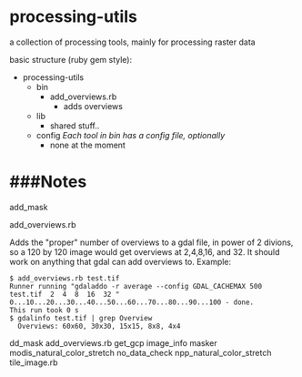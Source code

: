 processing-utils
================

a collection of processing tools, mainly for processing raster data

basic structure (ruby gem style):
* processing-utils
  * bin
    * add_overviews.rb 
      * adds overviews
  * lib
      * shared stuff..
  * config  _Each tool in bin has a config file, optionally_
    * none at the moment

###Notes
===========

add_mask

add_overviews.rb 

Adds the "proper" number of overviews to a gdal file, in power of 2 divions, so a 120 by 120 image would get overviews at 2,4,8,16, and 32.  It should work on anything that gdal can add overviews to. 
Example:
```
$ add_overviews.rb test.tif
Runner running "gdaladdo -r average --config GDAL_CACHEMAX 500 test.tif  2  4  8  16  32 "
0...10...20...30...40...50...60...70...80...90...100 - done.
This run took 0 s
$ gdalinfo test.tif | grep Overview
  Overviews: 60x60, 30x30, 15x15, 8x8, 4x4

```


dd_mask
add_overviews.rb
get_gcp
image_info
masker
modis_natural_color_stretch
no_data_check
npp_natural_color_stretch
tile_image.rb


